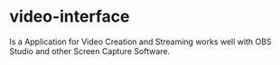 # video-interface
Is a Application for Video Creation and Streaming works well with OBS Studio and other Screen Capture Software.
